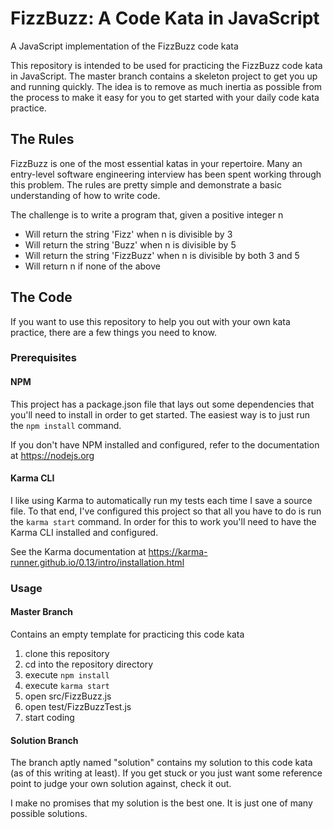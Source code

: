 FizzBuzz: A Code Kata in JavaScript
===================================
A JavaScript implementation of the FizzBuzz code kata

This repository is intended to be used for practicing the FizzBuzz code kata in JavaScript.  The master branch contains a skeleton project to get you up and running quickly.  The idea is to remove as much inertia as possible from the process to make it easy for you to get started with your daily code kata practice.

The Rules
---------
FizzBuzz is one of the most essential katas in your repertoire.  Many an entry-level software engineering interview has been spent working through this problem.  The rules are pretty simple and demonstrate a basic understanding of how to write code.

The challenge is to write a program that, given a positive integer n

- Will return the string 'Fizz' when n is divisible by 3
- Will return the string 'Buzz' when n is divisible by 5
- Will return the string 'FizzBuzz' when n is divisible by both 3 and 5
- Will return n if none of the above

The Code
--------
If you want to use this repository to help you out with your own kata practice, there are a few things you need to know.

### Prerequisites
#### NPM
This project has a package.json file that lays out some dependencies that you'll need to install in order to get started.  The easiest way is to just run the `npm install` command.  

If you don't have NPM installed and configured, refer to the documentation at https://nodejs.org

#### Karma CLI
I like using Karma to automatically run my tests each time I save a source file.  To that end, I've configured this project so that all you have to do is run the `karma start` command.  In order for this to work you'll need to have the Karma CLI installed and configured.

See the Karma documentation at https://karma-runner.github.io/0.13/intro/installation.html

### Usage
#### Master Branch
Contains an empty template for practicing this code kata

1. clone this repository
1. cd into the repository directory
1. execute `npm install`
1. execute `karma start`
1. open src/FizzBuzz.js
1. open test/FizzBuzzTest.js
1. start coding

#### Solution Branch
The branch aptly named "solution" contains my solution to this code kata (as of this writing at least).  If you get stuck or you just want some reference point to judge your own solution against, check it out.

I make no promises that my solution is the best one.  It is just one of many possible solutions.